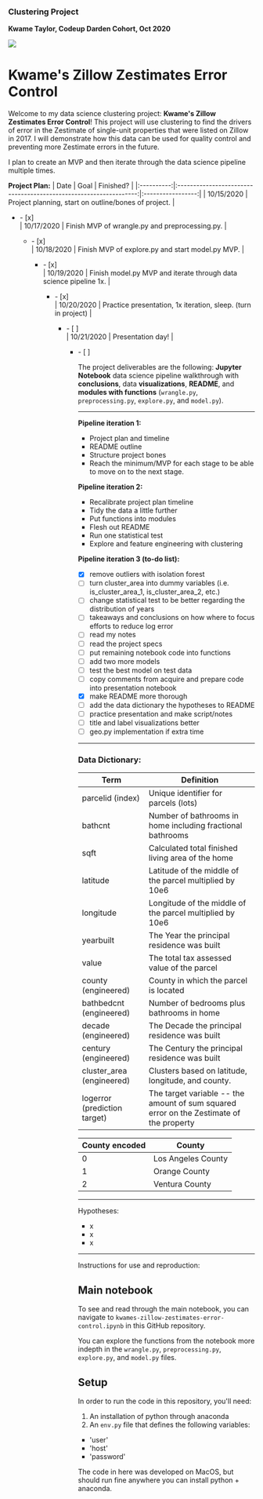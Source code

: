 ### Clustering Project
**Kwame Taylor, Codeup Darden Cohort, Oct 2020**

<img src="https://www.underconsideration.com/brandnew/archives/zillow_logo.png">

# Kwame's Zillow Zestimates Error Control

Welcome to my data science clustering project: **Kwame's Zillow Zestimates Error Control**! This project will use clustering to find the drivers of error in the Zestimate of single-unit properties that were listed on Zillow in 2017. I will demonstrate how this data can be used for quality control and preventing more Zestimate errors in the future.

I plan to create an MVP and then iterate through the data science pipeline multiple times.

**Project Plan:**
|    Date    |                                Goal                               |     Finished?     |
|:----------:|:-----------------------------------------------------------------:|:-----------------:|
| 10/15/2020 | Project planning, start on outline/bones of project.              |<ul><li>- [x] </li>
| 10/17/2020 | Finish MVP of wrangle.py and preprocessing.py.                    |<ul><li>- [x] </li>
| 10/18/2020 | Finish MVP of explore.py and start model.py MVP.                  |<ul><li>- [x] </li>
| 10/19/2020 | Finish model.py MVP and iterate through data science pipeline 1x. |<ul><li>- [x] </li>
| 10/20/2020 | Practice presentation, 1x iteration, sleep. (turn in project)     |<ul><li>- [ ] </li>
| 10/21/2020 | Presentation day!                                                 |<ul><li>- [ ] </li>

The project deliverables are the following: **Jupyter Notebook** data science pipeline walkthrough with **conclusions**, data **visualizations**, **README**, and **modules with functions** (```wrangle.py```, ```preprocessing.py```, ```explore.py```, and ```model.py```).

---

**Pipeline iteration 1:**
* Project plan and timeline
* README outline
* Structure project bones
* Reach the minimum/MVP for each stage to be able to move on to the next stage.

**Pipeline iteration 2:**
* Recalibrate project plan timeline
* Tidy the data a little further
* Put functions into modules
* Flesh out README
* Run one statistical test
* Explore and feature engineering with clustering

**Pipeline iteration 3 (to-do list):**
- [x] remove outliers with isolation forest
- [ ] turn cluster_area into dummy variables (i.e. is_cluster_area_1, is_cluster_area_2, etc.)
- [ ] change statistical test to be better regarding the distribution of years
- [ ] takeaways and conclusions on how where to focus efforts to reduce log error
- [ ] read my notes
- [ ] read the project specs
- [ ] put remaining notebook code into functions
- [ ] add two more models
- [ ] test the best model on test data
- [ ] copy comments from acquire and prepare code into presentation notebook
- [x] make README more thorough
- [ ] add the data dictionary the hypotheses to README
- [ ] practice presentation and make script/notes
- [ ] title and label visualizations better
- [ ] geo.py implementation if extra time

---

### Data Dictionary:

| Term                         | Definition                                                                              |
|------------------------------|-----------------------------------------------------------------------------------------|
| parcelid (index)             | Unique identifier for parcels (lots)                                                    |
| bathcnt                      | Number of bathrooms in home including fractional bathrooms                              |
| sqft                         | Calculated total finished living area of the home                                       |
| latitude                     | Latitude of the middle of the parcel multiplied by 10e6                                 |
| longitude                    | Longitude of the middle of the parcel multiplied by 10e6                                |
| yearbuilt                    | The Year the principal residence was built                                              |
| value                        | The total tax assessed value of the parcel                                              |
| county (engineered)          | County in which the parcel is located                                                   |
| bathbedcnt (engineered)      | Number of bedrooms plus bathrooms in home                                               |
| decade (engineered)          | The Decade the principal residence was built                                            |
| century (engineered)         | The Century the principal residence was built                                           |
| cluster_area (engineered)    | Clusters based on latitude, longitude, and county.                                      |
| logerror (prediction target) | The target variable -- the amount of sum squared error on the Zestimate of the property |

| County encoded | County             |
|----------------|--------------------|
| 0              | Los Angeles County |
| 1              | Orange County      |
| 2              | Ventura County     |

---

Hypotheses:
* x
* x
* x

---

Instructions for use and reproduction:
## Main notebook
To see and read through the main notebook, you can navigate to ```kwames-zillow-zestimates-error-control.ipynb``` in this GitHub repository.

You can explore the functions from the notebook more indepth in the ```wrangle.py```, ```preprocessing.py```, ```explore.py```, and ```model.py``` files.

## Setup

In order to run the code in this repository, you'll need:

1. An installation of python through anaconda
2. An ```env.py``` file that defines the following variables:
  - 'user'
  - 'host'
  - 'password'

The code in here was developed on MacOS, but should run fine anywhere you can install python + anaconda.
